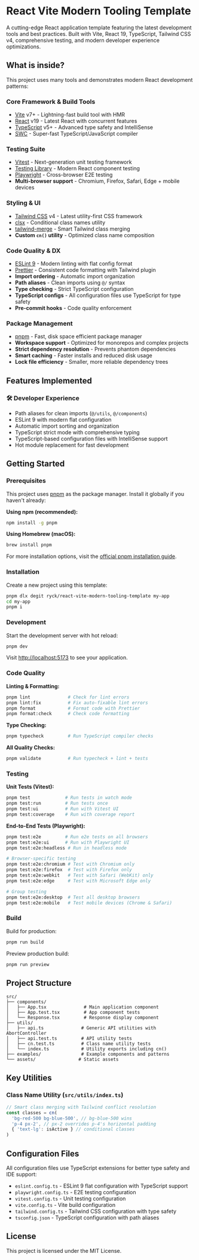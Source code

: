 # React Vite Modern Tooling Template

A cutting-edge React application template featuring the latest development tools and best practices. Built with Vite, React 19, TypeScript, Tailwind CSS v4, comprehensive testing, and modern developer experience optimizations.

## What is inside?

This project uses many tools and demonstrates modern React development patterns:

### Core Framework & Build Tools

- [Vite](https://vitejs.dev) v7+ - Lightning-fast build tool with HMR
- [React](https://reactjs.org) v19 - Latest React with concurrent features
- [TypeScript](https://www.typescriptlang.org) v5+ - Advanced type safety and IntelliSense
- [SWC](https://swc.rs/) - Super-fast TypeScript/JavaScript compiler

### Testing Suite

- [Vitest](https://vitest.dev) - Next-generation unit testing framework
- [Testing Library](https://testing-library.com) - Modern React component testing
- [Playwright](https://playwright.dev) - Cross-browser E2E testing
- **Multi-browser support** - Chromium, Firefox, Safari, Edge + mobile devices

### Styling & UI

- [Tailwind CSS](https://tailwindcss.com) v4 - Latest utility-first CSS framework
- [clsx](https://github.com/lukeed/clsx) - Conditional class names utility
- [tailwind-merge](https://github.com/dcastil/tailwind-merge) - Smart Tailwind class merging
- **Custom `cn()` utility** - Optimized class name composition

### Code Quality & DX

- [ESLint 9](https://eslint.org) - Modern linting with flat config format
- [Prettier](https://prettier.io) - Consistent code formatting with Tailwind plugin
- **Import ordering** - Automatic import organization
- **Path aliases** - Clean imports using `@/` syntax
- **Type checking** - Strict TypeScript configuration
- **TypeScript configs** - All configuration files use TypeScript for type safety
- **Pre-commit hooks** - Code quality enforcement

### Package Management

- [pnpm](https://pnpm.io) - Fast, disk space efficient package manager
- **Workspace support** - Optimized for monorepos and complex projects
- **Strict dependency resolution** - Prevents phantom dependencies
- **Smart caching** - Faster installs and reduced disk usage
- **Lock file efficiency** - Smaller, more reliable dependency trees

## Features Implemented

### 🛠 Developer Experience

- Path aliases for clean imports (`@/utils`, `@/components`)
- ESLint 9 with modern flat configuration
- Automatic import sorting and organization
- TypeScript strict mode with comprehensive typing
- TypeScript-based configuration files with IntelliSense support
- Hot module replacement for fast development

## Getting Started

### Prerequisites

This project uses [pnpm](https://pnpm.io) as the package manager. Install it globally if you haven't already:

**Using npm (recommended):**

```bash
npm install -g pnpm
```

**Using Homebrew (macOS):**

```bash
brew install pnpm
```

For more installation options, visit the [official pnpm installation guide](https://pnpm.io/installation).

### Installation

Create a new project using this template:

```bash
pnpm dlx degit ryck/react-vite-modern-tooling-template my-app
cd my-app
pnpm i
```

### Development

Start the development server with hot reload:

```bash
pnpm dev
```

Visit [http://localhost:5173](http://localhost:5173) to see your application.

### Code Quality

**Linting & Formatting:**

```bash
pnpm lint              # Check for lint errors
pnpm lint:fix          # Fix auto-fixable lint errors
pnpm format            # Format code with Prettier
pnpm format:check      # Check code formatting
```

**Type Checking:**

```bash
pnpm typecheck         # Run TypeScript compiler checks
```

**All Quality Checks:**

```bash
pnpm validate          # Run typecheck + lint + tests
```

### Testing

**Unit Tests (Vitest):**

```bash
pnpm test             # Run tests in watch mode
pnpm test:run         # Run tests once
pnpm test:ui          # Run with Vitest UI
pnpm test:coverage    # Run with coverage report
```

**End-to-End Tests (Playwright):**

```bash
pnpm test:e2e         # Run e2e tests on all browsers
pnpm test:e2e:ui      # Run with Playwright UI
pnpm test:e2e:headless # Run in headless mode

# Browser-specific testing
pnpm test:e2e:chromium # Test with Chromium only
pnpm test:e2e:firefox  # Test with Firefox only
pnpm test:e2e:webkit   # Test with Safari (WebKit) only
pnpm test:e2e:edge     # Test with Microsoft Edge only

# Group testing
pnpm test:e2e:desktop  # Test all desktop browsers
pnpm test:e2e:mobile   # Test mobile devices (Chrome & Safari)
```

### Build

Build for production:

```bash
pnpm run build
```

Preview production build:

```bash
pnpm run preview
```

## Project Structure

```
src/
├── components/
│   ├── App.tsx              # Main application component
│   ├── App.test.tsx         # App component tests
│   └── Response.tsx         # Response display component
├── utils/
│   ├── api.ts              # Generic API utilities with AbortController
│   ├── api.test.ts         # API utility tests
│   ├── cn.test.ts          # Class name utility tests
│   └── index.ts            # Utility exports including cn()
├── examples/               # Example components and patterns
└── assets/                # Static assets
```

## Key Utilities

### Class Name Utility (`src/utils/index.ts`)

```typescript
// Smart class merging with Tailwind conflict resolution
const classes = cn(
  'bg-red-500 bg-blue-500', // bg-blue-500 wins
  'p-4 px-2', // px-2 overrides p-4's horizontal padding
  { 'text-lg': isActive } // conditional classes
)
```

## Configuration Files

All configuration files use TypeScript extensions for better type safety and IDE support:

- `eslint.config.ts` - ESLint 9 flat configuration with TypeScript support
- `playwright.config.ts` - E2E testing configuration
- `vitest.config.ts` - Unit testing configuration
- `vite.config.ts` - Vite build configuration
- `tailwind.config.ts` - Tailwind CSS configuration with type safety
- `tsconfig.json` - TypeScript configuration with path aliases

## License

This project is licensed under the MIT License.

